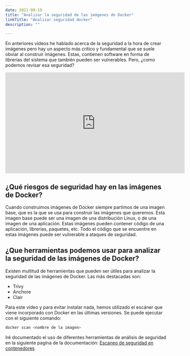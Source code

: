 ```yaml
---
date: 2021-09-19
title: "Analizar la seguridad de las imágenes de Docker"
linkTitle: "Analizar seguridad docker"
description: ""

---
```


En anteriores vídeos he hablado acerca de la seguridad a la hora de crear imágenes pero hay un aspecto más crítico y fundamental que se suele obviar al construir imágenes. Estas, contienen software en forma de librerías del sistema que también pueden ser vulnerables. Pero, ¿como podemos revisar esa seguridad?

<iframe width="560" height="315" src="https://www.youtube.com/embed/XmGEMOgI9-g" title="YouTube video player" frameborder="0" allow="accelerometer; autoplay; clipboard-write; encrypted-media; gyroscope; picture-in-picture" allowfullscreen></iframe>


## ¿Qué riesgos de seguridad hay en las imágenes de Docker?
Cuando construimos imágenes de Docker siempre partimos de una imagen base, que es la que se usa para construir las imágenes que queremos. Esta imagen base puede ser una imagen de una distribución Linux, o de una imagen de una aplicación. Estas imágenes pueden contener código de una aplicación, librerías, paquetes, etc. Todo el código que se encuentre en estas imágenes puede ser vulnerable a ataques de seguridad.

## ¿Que herramientas podemos usar para analizar la seguridad de las imágenes de Docker?
Existen multitud de herramientas que pueden ser útiles para analizar la seguridad de las imágenes de Docker. Las más destacadas son:
* Trivy
* Anchore
* Clair

Para este vídeo y para evitar instalar nada, hemos utilizado el escáner que viene incorporado con Docker en las últimas versiones. Se puede ejecutar con el siguiente comando:

```bash
docker scan <nombre de la imagen>
```

Iré documentado el uso de diferentes herramientas de análisis de seguridad en la siguiente pagína de la documentación:
[Escaneo de seguridad en contenedores](/docs/contenedores/analizar_contenedores/)